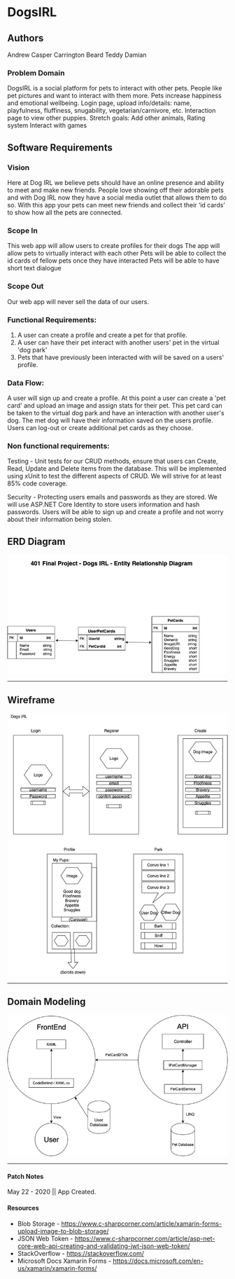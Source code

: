# DogsIRL
## Authors
Andrew Casper
Carrington Beard
Teddy Damian

### Problem Domain
DogsIRL is a social platform for pets to interact with other pets. People like pet pictures and want to interact with them more. Pets increase happiness and emotional wellbeing. Login page, upload info/details: name, playfulness, fluffiness, snugability, vegetarian/carnivore, etc. Interaction page to view other puppies.
Stretch goals: Add other animals, Rating system Interact with games

## Software Requirements
### Vision
Here at Dog IRL we believe pets should have an online presence and ability to meet and make new friends. People love showing off their adorable pets and with Dog IRL now they have a social media outlet that allows them to do so. With this app your pets can meet new friends and collect their ‘id cards’ to show how all the pets are connected.

### Scope In
This web app will allow users to create profiles for their dogs
The app will allow pets to virtually interact with each other
Pets will be able to collect the id cards of fellow pets once they have interacted
Pets will be able to have short text dialogue

### Scope Out
Our web app will never sell the data of our users.

### Functional Requirements:

1. A user can create a profile and create a pet for that profile.
2. A user can have their pet interact with another users' pet in the virtual 'dog park'
3. Pets that have previously been interacted with will be saved on a users' profile.

### Data Flow:
	
A user will sign up and create a profile. At this point a user can create a 'pet card' and upload an image and assign stats for their pet. This pet card can be taken to the virtual dog park and have an interaction with another user's dog. The met dog will have their information saved on the users profile. Users can log-out or create additional pet cards as they choose.

### Non functional requirements:

Testing - Unit tests for our CRUD methods, ensure that users can Create, Read, Update and Delete items from the database. This will be implemented using xUnit to test the different aspects of CRUD. We will strive for at least 85% code coverage.

Security - Protecting users emails and passwords as they are stored. We will use ASP.NET Core Identity to store users information and hash passwords. Users will be able to sign up and create a profile and not worry about their information being stolen.

## ERD Diagram
![ERD Diagram](https://github.com/401FinalProjectOrg/DogsIRL/blob/dev/DogsIRL%20ER%20Diagram.png)
*  *  *  *  *
## Wireframe
![Wireframe](https://github.com/401FinalProjectOrg/DogsIRL/blob/dev/DogsIRL%20Wireframes.png)
*  *  *  *  *
## Domain Modeling
![DomainModeling](https://github.com/401FinalProjectOrg/DogsIRL/blob/dev/DogsIRLDomainModel.png)
*  *  *  *  *

#### Patch Notes
May 22 - 2020 || App Created.

#### Resources
- Blob Storage - https://www.c-sharpcorner.com/article/xamarin-forms-upload-image-to-blob-storage/
- JSON Web Token - https://www.c-sharpcorner.com/article/asp-net-core-web-api-creating-and-validating-jwt-json-web-token/
- StackOverflow - https://stackoverflow.com/
- Microsoft Docs Xamarin Forms - https://docs.microsoft.com/en-us/xamarin/xamarin-forms/
